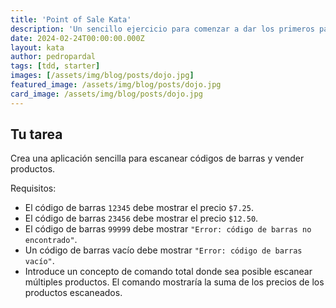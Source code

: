 ```yaml
---
title: 'Point of Sale Kata'
description: 'Un sencillo ejercicio para comenzar a dar los primeros pasos con test-driven development.'
date: 2024-02-24T00:00:00.000Z
layout: kata
author: pedropardal
tags: [tdd, starter]
images: [/assets/img/blog/posts/dojo.jpg]
featured_image: /assets/img/blog/posts/dojo.jpg
card_image: /assets/img/blog/posts/dojo.jpg
---
```


## Tu tarea

Crea una aplicación sencilla para escanear códigos de barras y vender productos.

Requisitos:

- El código de barras `12345` debe mostrar el precio `$7.25`.
- El código de barras `23456` debe mostrar el precio `$12.50`.
- El código de barras `99999` debe mostrar `"Error: código de barras no encontrado"`.
- Un código de barras vacío debe mostrar `"Error: código de barras vacío"`.
- Introduce un concepto de comando total donde sea posible escanear múltiples productos. El comando mostraría la suma de los precios de los productos escaneados.
